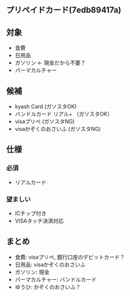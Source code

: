 プリペイドカード(7edb89417a)
---

## 対象
- 食費
- 日用品
- ガソリン ← 現金だから不要？
- パーマカルチャー

## 候補
- kyash Card          (ガソスタOK)
- バンドルカード リアル+ （ガソスタOK）
- visaプリペ           (ガソスタNG)
- visaかぞくのおさいふ   (ガソスタNG)

## 仕様
### 必須
- リアルカード

### 望ましい
- ICチップ付き
- VISAタッチ決済対応

## まとめ
- 食費:           visaプリペ, 銀行口座のデビットカード？
- 日用品:         visaかぞくのおさいふ
- ガソリン:        現金
- パーマカルチャー: バンドルカード
- ゆうひ:         かぞくのおさいふ？

